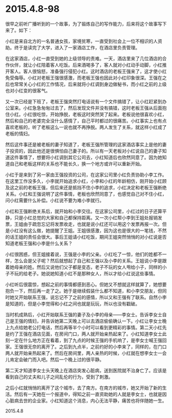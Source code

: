 2015.4.8-98
=============
很早之前听广播听到的一个故事，为了锻炼自己的写作能力，后来将这个故事写下来了。如下：

小红是来自北方的一名普通女孩，家境贫寒，一直受到社会上一位不相识的人资助。终于是读完了大学，进入了一家酒店工作，在酒店里负责管理。

在这家酒店，小红一直受到她的上级领导的责难。一天，酒店里来了几位酒店的合作伙伴，就让小红陪着客人吃饭。后来酒喝多了，客人就对小红动手动脚，小红推开客人。客人很恼怒，准备强行侵犯小红。这时酒店的老板王强来了，这才使小红免受侮辱。小红对老板王强很感激，而老板王强也因此对小红印象很深。王强在之后也常常关心小红的工作情况，后来就将小红调到身边做秘书，而小红之前的上级也对小红变的很客气。

又一次已经是下班了，老板王强突然打电话说有一个文件搞错了，让小红赶紧到办公室来。小红急急匆匆过去了，然后发现文件并没有搞错，这时老板王强从后面抱住小红。小红很吃惊，开始挣脱，老板这时突然哭了起来。老板说他很喜欢小红，然后和自己的老婆完全没什么感情了，自己平时都过的很痛苦。小红事实上也有点喜欢老板的，听了老板这么一说也就不再挣脱。两人发生了关系，就这样小红成了老板的情妇。

然后这件事还是被老板的妻子知道了，老板王强所管理的这家酒店事实上是他的妻子投资的，因此他还是很惧怕自己妻子的。所以有一天老板对小红说自己的妻子知道这件事情了，想要将小红调到其它公司去，小红知道后也欣然同意了。因为她知道自己和老板这样的关系也不能长久，换一个地方或许可以重新开始。

小红于是来到了另一家由王强投资的公司，在这家公司里小红负责协助小李工作。在这里工作没多久，小李就开始追求小红，小李和小红的年龄相仿，刚开始小红顾及这之前的老板王强，但后来还是抵挡不住小李的追求，小红决定和老板王强断绝关系。小红和王强说明了这件事情，老板也欣然同意了，也感觉自己对不住小红，问小红需要什么补偿。小红说不要为难小李就行。

小红和王强断绝关系后，就开始和小李交往。在这家公司里，小红过的日子还算平静，只是小红总觉的大家和自己都保持距离。又一次小红帮小李到王姐处报销发票，王姐由于疏忽忘记将发票收走，也就是说小红还可以用这个发票再报一次。但是小红没有这么做，她提醒了王姐。王姐很感激，因为这也是很大的一笔钱，不然的话王姐的责任会很大。事后王姐请小红吃饭，期间王姐突然悄悄的对小红说是否知道老板王强和小李是什么关系？

小红很困惑，但王姐接着说，王强是小李的父亲。小红吃了一惊，他们的姓都不一样，怎么会是父子呢？然后就想起了自己和王强以及小李的关系。王姐说小李是跟着她母亲的姓。然后又说他们父子都是变态，老子不玩的女人甩给小子，同样的小子不玩的给老子。她说她知道小红不是那种女人，所以才给小红说这些事情。

小红听后很震惊，想起之前的事情都感到恶心。但她又不想就这样就算了，她想要抱负一下，然后再一走了之。她于是继续假装什么都不知道，和小李交朋友，但同时她又开始联系王强，说忘记不了之前的感情，所以又和王强有了联系。自然小李是知道的，但是小李觉得和小红之间也就是玩玩，所以也没有戳破。

当时机成熟后，小红开始联系王强的妻子及小李的母亲——李女士。告诉李女士自己是王强的情妇，并告诉她第二天晚上可以去酒店偷偷确认一下。小红让李女士晚上九点给她老公打电话，然后再等半个小时可以看到更精彩的事情。第二天小红先是约了王强在酒店见面，在房间门口，两人就开始亲热起来了。小红知道李女士此刻一定在什么地方正在看着，到了九点的时候王强的手机响了，是李女士喊王强回家。王强很无奈的离开了。之后到九点半，之前约好的小李来了，同样的，在门口两人就开始亲热起来了。然后在房间里，两人亲热的时候，小红就在想李女士一会儿肯定会破门而入吧。然后一个晚上过的很平静。

第二天才知道李女士头天晚上在酒店突发心脏病，送到医院就不治身亡了。应该是看到自己的丈夫和儿子之间乱伦的行为，受到了刺激。

之后小红就悄悄的离开了这个城市，去了南方。在南方的城市，她又开始了新的生活。然后有一天她在一个报道中，得知之前一直资助她的人就是李女士，也就是因心脏病去世的企业家。小红知道这个消息，内心无法平静，痛苦也将伴随她一生。

2015.4.8